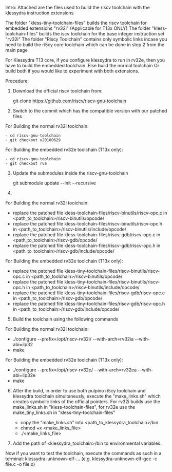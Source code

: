 Intro: 
Attached are the files used to build the riscv toolchain with the klessydra instruction extensions

The folder "kless-tiny-toolchain-files" builds the riscv toolchain for embedded extensions "rv32i" (Applicable for T13x ONLY)
The folder "kless-toolchain-files" builds the iscv toolchain for the base integer instruction set "rv32i"
The folder "Riscy Toolchain" contains only symbolic links incase you need to build the ri5cy core toolchain which can be done in step 2 from the main page

For Klessydra T13 core, if you configure klessydra to run in rv32e, then you have to build the embedded toolchain. Else build the normal toolchain
Or build both if you would like to experiment with both extensions.

Procedure:

1) Download the official riscv toolchain from: 

	git clone https://github.com/riscv/riscv-gnu-toolchain
   
2) Switch to the commit which has the compatible version with our patched files

For Building the normal rv32i toolchain:

	- cd riscv-gnu-toolchain
	- git checkout v20180629	

For Building the embedded rv32e toolchain (T13x only):

	- cd riscv-gnu-toolchain
	- git checkout rve

3) Update the submodules inside the riscv-gnu-toolchain

	 git submodule update --init --recursive

4) 
For Building the normal rv32i toolchain: 

  - replace the patched file kless-toolchain-files/riscv-binutils/riscv-opc.c in <path_to_toolchain>/riscv-binutils/opcode/
  - replace the patched file kless-toolchain-files/riscv-binutils/riscv-opc.h in <path_to_toolchain>/riscv-binutils/include/opcode/
  - replace the patched file kless-toolchain-files/riscv-gdb/riscv-opc.c in <path_to_toolchain>/riscv-gdb/opcode/
  - replace the patched file kless-toolchain-files/riscv-gdb/riscv-opc.h in <path_to_toolchain>/riscv-gdb/include/opcode/

For Building the embedded rv32e toolchain (T13x only):

  - replace the patched file kless-tiny-toolchain-files/riscv-binutils/riscv-opc.c in <path_to_toolchain>/riscv-binutils/opcode/
  - replace the patched file kless-tiny-toolchain-files/riscv-binutils/riscv-opc.h in <path_to_toolchain>/riscv-binutils/include/opcode/
  - replace the patched file kless-tiny-toolchain-files/riscv-gdb/riscv-opc.c in <path_to_toolchain>/riscv-gdb/opcode/
  - replace the patched file kless-tiny-toolchain-files/riscv-gdb/riscv-opc.h in <path_to_toolchain>/riscv-gdb/include/opcode/

5) Build the toolchain using the following commands

For Building the normal rv32i toolchain:
  - ./configure --prefix=/opt/riscv-rv32i/ --with-arch=rv32ia --with-abi=ilp32
  -  make

For Building the embedded rv32e toolchain (T13x only): 
  - ./configure --prefix=/opt/riscv-rv32e/ --with-arch=rv32ea --with-abi=ilp32e
  -  make

6) After the build, in order to use both pulpino ri5cy toolchain and klessydra toolchain simultaneusly, execute the "make_links.sh" which creates symbolic links of the official pointers.
For rv32i builds use the make_links.sh in "kless-toolchain-files", for rv32e use the make_tiny_links.sh in "kless-tiny-toolchain-files"

   -	copy the "make_links.sh" into <path_to_klessydra_toolchain>/bin 
   -	chmod +x <make_links_file>
   -	./<make_links_file>

7) Add the path of <klessydra_toolchain>/bin to environmental variables.

Now if you want to test the toolchain, execute the commands as such in a terminal: klessydra-unknown-elf-... (e.g. klessydra-unknown-elf-gcc -c file.c -o file.o)
